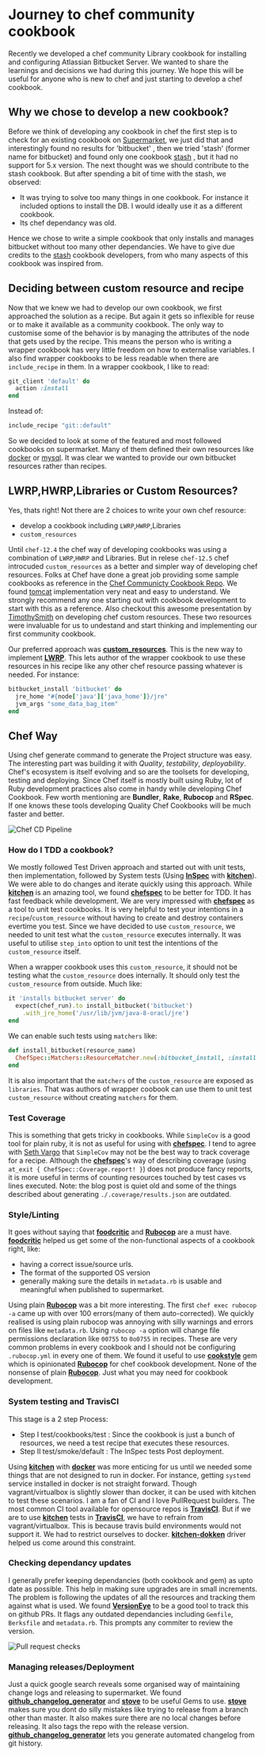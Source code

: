 # Journey to chef community cookbook

Recently we developed a chef community Library cookbook for installing and configuring Atlassian Bitbucket Server. We wanted to share the learnings and decisions we had during this journey. We hope this will be useful for anyone who is new to chef and just starting to develop a chef cookbook.

## Why we chose to develop a new cookbook?

Before we think of developing any cookbook in chef the first step is to check for an existing cookbook on [Supermarket](https://supermarket.chef.io/), we just did that and interestingly found no results for 'bitbucket' , then we tried 'stash' (former name for bitbucket) and found only one cookbook [stash](https://supermarket.chef.io/cookbooks/stash) , but it had no support for 5.x version. The next thought was we should contribute to the stash cookbook. But after spending a bit of time with the stash, we observed:

- It was trying to solve too many things in one cookbook. For instance it included options to install the DB. I would ideally use it as a different cookbook.
- Its chef dependancy was old.

Hence we chose to write a simple cookbook that only installs and manages bitbucket without too many other dependancies. We have to give due credits to the [stash](https://supermarket.chef.io/cookbooks/stash) cookbook developers, from who many aspects of this cookbook was inspired from.

## Deciding between custom resource and recipe

Now that we knew we had to develop our own cookbook, we first approached the solution as a recipe. But again it gets so inflexible for reuse or to make it available as a community cookbook. The only way to customise some of the behavior is by managing the attributes of the node that gets used by the recipe. This means the person who is writing a wrapper cookbook has very little freedom on how to externalise variables. I also find wrapper cookbooks to be less readable when there are `include_recipe` in them.
In a wrapper cookbook, I like to read:

```Ruby
git_client 'default' do
  action :install
end

```

Instead of:

```Ruby
include_recipe "git::default"
```

So we decided to look at some of the featured and most followed cookbooks on supermarket. Many of them defined their own resources like [docker](https://supermarket.chef.io/cookbooks/docker) or [mysql](https://supermarket.chef.io/cookbooks/mysql). It was clear we wanted to provide our own bitbucket resources rather than recipes.

## LWRP,HWRP,Libraries or Custom Resources?

Yes, thats right! Not there are 2 choices to write your own chef resource:

- develop a cookbook including `LWRP`,`HWRP`,Libraries
- `custom_resources`

Until `chef-12.4` the chef way of developing cookbooks was using a combination of `LWRP`,`HWRP` and Libraries. But in relese `chef-12.5` chef introcuded `custom_resources` as a better and simpler way of developing chef resources. Folks at Chef have done a great job providing some sample cookbooks as reference in the [Chef Communicty Cookbook Repo](https://github.com/chef-cookbooks). We found [tomcat](https://github.com/chef-cookbooks/tomcat) implementation very neat and easy to understand. We strongly recommend any one starting out with cookbook development to start with this as a reference. Also checkout this awesome presentation by [TimothySmith](https://www.slideshare.net/TimothySmith56/chefconf-2016-writing-compossible-community-cookbooks-using-chef-custom-resources) on developing chef custom resources. These two resources were invaluable for us to undestand and start thinking and implementing our first community cookbook.

Our preferred approach was [**custom_resources**](https://docs.chef.io/custom_resources.html). This is the new way to implement [**LWRP**](https://docs.chef.io/custom_resources_notes.html). This lets author of the wrapper cookbook to use these resources in his recipe like any other chef resource passing whatever is needed. For instance:

```Ruby
bitbucket_install 'bitbucket' do
  jre_home "#{node['java']['java_home']}/jre"
  jvm_args "some_data_bag_item"
end
```

## Chef Way

Using chef generate command to generate the Project structure was easy. The interesting part was building it with _Quality_, _testability_, _deployability_.
Chef's ecosystem is itself evolving and so are the toolsets for developing, testing and deploying.
Since Chef itself is mostly built using Ruby, lot of Ruby development practices also come in handy while developing Chef Cookbook. Few worth mentioning are **Bundler**, **Rake**, **Rubocop** and **RSpec**. If one knows these tools developing Quality Chef Cookbooks will be much faster and better.

![Chef CD Pipeline](chef_cd.png)

### How do I TDD a cookbook?

We mostly followed Test Driven approach and started out with unit tests, then implementation, followed by System tests (Using [**InSpec**](https://www.inspec.io/) with [**kitchen**](http://kitchen.ci/)). We were able to do changes and iterate quickly using this approach.
While [**kitchen**](http://kitchen.ci/) is an amazing tool, we found [**chefspec**](https://github.com/chefspec/chefspec) to be better for TDD. It has fast feedback while development. We are very impressed with [**chefspec**](https://github.com/chefspec/chefspec) as a tool to unit test cookbooks. It is very helpful to test your intentions in a `recipe`/`custom_resource` without having to create and destroy containers evertime you test.
Since we have decided to use `custom_resource`, we needed to unit test what the `custom_resource` executes internally. It was useful to utilise `step_into` option to unit test the intentions of the `custom_resource` itself.

When a wrapper cookbook uses this `custom_resource`, it should not be testing what the `custom_resource` does internally. It should only test the `custom_resource` from outside. Much like:

```Ruby
it 'installs bitbucket server' do
  expect(chef_run).to install_bitbucket('bitbucket')
    .with_jre_home('/usr/lib/jvm/java-8-oracl/jre')
end
```

We can enable such tests using `matchers` like:

```Ruby
def install_bitbucket(resource_name)
  ChefSpec::Matchers::ResourceMatcher.new(:bitbucket_install, :install, resource_name)
end
```

It is also important that the `matchers` of the `custom_resource` are exposed as `libraries`. That was authors of wrapper coobook can use them to unit test `custom_resource` without creating `matchers` for them.

### Test Coverage

This is something that gets tricky in cookbooks. While `SimpleCov` is a good tool for plain ruby, it is not as useful for using with [**chefspec**](https://github.com/chefspec/chefspec). I tend to agree with [Seth Vargo](https://sethvargo.com/chef-recipe-code-coverage/) that `SimpleCov` may not be the best way to track coverage for a recipe. Although the [**chefspec**](https://github.com/chefspec/chefspec)'s way of describing coverage (using `at_exit { ChefSpec::Coverage.report! }`) does not produce fancy reports, it is more useful in terms of counting resources touched by test cases vs lines executed.
Note: the blog post is quiet old and some of the things described about generating `./.coverage/results.json` are outdated.

### Style/Linting

It goes without saying that [**foodcritic**](http://www.foodcritic.io/) and [**Rubocop**](https://github.com/bbatsov/rubocop) are a must have. [**foodcritic**](http://www.foodcritic.io/) helped us get some of the non-functional aspects of a cookbook right, like:

- having a correct issue/source urls.
- The format of the supported OS version
- generally making sure the details in `metadata.rb` is usable and meaningful when published to supermarket.

Using plain [**Rubocop**](https://github.com/bbatsov/rubocop) was a bit more interesting. The first `chef exec rubocop -a` came up with over 100 errors(many of them auto-corrected). We quickly realised is using plain rubocop was annoying with silly warnings and errors on files like `metadata.rb`. Using `rubocop -a` option will change file permissions declaration like `00755` to `0o0755` in recipes. These are very common problems in every cookbook and I should not be configuring `.rubocop.yml` in every one of them. We found it useful to use [**cookstyle**](https://github.com/chef/cookstyle) gem which is opinionated [**Rubocop**](https://github.com/bbatsov/rubocop) for chef cookbook development. None of the nonsense of plain [**Rubocop**](https://github.com/bbatsov/rubocop). Just what you may need for cookbook development.

### System testing and TravisCI

This stage is a 2 step Process:

- Step I  test/cookbooks/test : Since the cookbook is just a bunch of resources, we need a test recipe that executes these resources.
- Step II test/smoke/default  : The InSpec tests Post deployment.

Using [**kitchen**](http://kitchen.ci/) with [**docker**](https://github.com/test-kitchen/kitchen-docker) was more enticing for us until we needed some things that are not designed to run in docker. For instance, getting `systemd` service installed in docker is not straight forward. Though vagrant/virtualbox is slightly slower than docker, it can be used with kitchen to test these scenarios.
I am a fan of CI and I love PullRequest builders. The most common CI tool available for opensource repos is [**TravisCI**](https://travis-ci.org/). But if we are to use [**kitchen**](http://kitchen.ci/) tests in [**TravisCI**](https://travis-ci.org/), we have to refrain from vagrant/virtualbox. This is because travis build environments would not support it. We had to restrict ourselves to docker. [**kitchen-dokken**](https://github.com/someara/kitchen-dokken) driver helped us come around this constraint.

### Checking dependancy updates

I generally prefer keeping dependancies (both cookbook and gem) as upto date as possible. This help in making sure upgrades are in small increments. The problem is following the updates of all the resources and tracking them against what is used. We found [**VersionEye**](https://www.versioneye.com) to be a good tool to track this on github PRs. It flags any outdated dependancies including `Gemfile`, `Berksfile` and `metadata.rb`. This prompts any commiter to review the version.

![Pull request checks](github_versioneye_screenshot.png)

### Managing releases/Deployment

Just a quick google search reveals some organised way of maintaining change logs and releasing to supermarket. We found [**github_changelog_generator**](https://github.com/skywinder/github-changelog-generator) and [**stove**](https://github.com/sethvargo/stove) to be useful Gems to use.
[**stove**](https://github.com/sethvargo/stove) makes sure you dont do silly mistakes like trying to release from a branch other than master. It also makes sure there are no local changes before releasing. It also tags the repo with the release version.
[**github_changelog_generator**](https://github.com/skywinder/github-changelog-generator) lets you generate automated changelog from git history.
